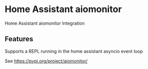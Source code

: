 # Home Assistant aiomonitor
Home Assistant aiomonitor Integration

## Features
Supports a REPL running in the home assistant asyncio event loop

See https://pypi.org/project/aiomonitor/
